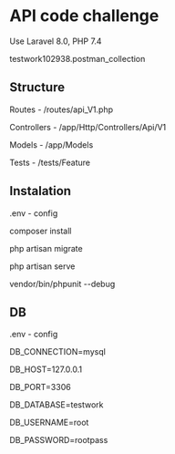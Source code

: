 # API code challenge

Use Laravel 8.0, PHP 7.4

testwork102938.postman_collection

## Structure

Routes - /routes/api_V1.php

Controllers - /app/Http/Controllers/Api/V1

Models - /app/Models

Tests - /tests/Feature

## Instalation

.env - config

composer install

php artisan migrate

php artisan serve

vendor/bin/phpunit --debug

## DB

.env - config

DB_CONNECTION=mysql

DB_HOST=127.0.0.1

DB_PORT=3306

DB_DATABASE=testwork

DB_USERNAME=root

DB_PASSWORD=rootpass

